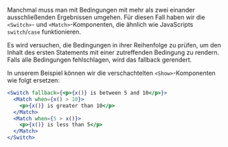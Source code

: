 Manchmal muss man mit Bedingungen mit mehr als zwei einander ausschließenden Ergebnissen umgehen. Für diesen Fall haben wir die `<Switch>`- und `<Match>`-Komponenten, die ähnlich wie JavaScripts `switch`/`case` funktionieren.

Es wird versuchen, die Bedingungen in ihrer Reihenfolge zu prüfen, um den Inhalt des ersten Statements mit einer zutreffenden Bedingung zu rendern. Falls alle Bedingungen fehlschlagen, wird das fallback gerendert.

In unserem Beispiel können wir die verschachtelten `<Show>`-Komponenten wie folgt ersetzen:

```jsx
<Switch fallback={<p>{x()} is between 5 and 10</p>}>
  <Match when={x() > 10}>
    <p>{x()} is greater than 10</p>
  </Match>
  <Match when={5 > x()}>
    <p>{x()} is less than 5</p>
  </Match>
</Switch>
```
